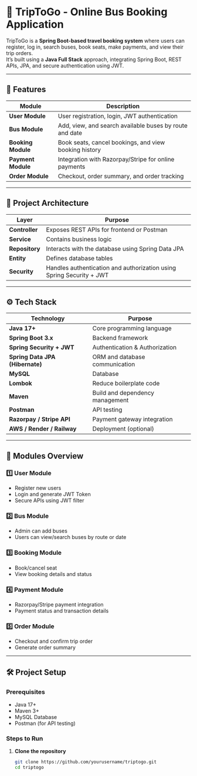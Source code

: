 # 🚌 TripToGo - Online Bus Booking Application

TripToGo is a **Spring Boot-based travel booking system** where users can register, log in, search buses, book seats, make payments, and view their trip orders.  
It’s built using a **Java Full Stack** approach, integrating Spring Boot, REST APIs, JPA, and secure authentication using JWT.

---

## 🚀 Features

| Module | Description |
|---------|--------------|
| **User Module** | User registration, login, JWT authentication |
| **Bus Module** | Add, view, and search available buses by route and date |
| **Booking Module** | Book seats, cancel bookings, and view booking history |
| **Payment Module** | Integration with Razorpay/Stripe for online payments |
| **Order Module** | Checkout, order summary, and order tracking |

---

## 🧱 Project Architecture


| Layer | Purpose |
|--------|----------|
| **Controller** | Exposes REST APIs for frontend or Postman |
| **Service** | Contains business logic |
| **Repository** | Interacts with the database using Spring Data JPA |
| **Entity** | Defines database tables |
| **Security** | Handles authentication and authorization using Spring Security + JWT |

---

## ⚙️ Tech Stack

| Technology | Purpose |
|-------------|----------|
| **Java 17+** | Core programming language |
| **Spring Boot 3.x** | Backend framework |
| **Spring Security + JWT** | Authentication & Authorization |
| **Spring Data JPA (Hibernate)** | ORM and database communication |
| **MySQL** | Database |
| **Lombok** | Reduce boilerplate code |
| **Maven** | Build and dependency management |
| **Postman** | API testing |
| **Razorpay / Stripe API** | Payment gateway integration |
| **AWS / Render / Railway** | Deployment (optional) |

---

## 🧩 Modules Overview

### 1️⃣ User Module
- Register new users  
- Login and generate JWT Token  
- Secure APIs using JWT filter  

### 2️⃣ Bus Module
- Admin can add buses  
- Users can view/search buses by route or date  

### 3️⃣ Booking Module
- Book/cancel seat  
- View booking details and status  

### 4️⃣ Payment Module
- Razorpay/Stripe payment integration  
- Payment status and transaction details  

### 5️⃣ Order Module
- Checkout and confirm trip order  
- Generate order summary  

---

## 🛠️ Project Setup

### Prerequisites
- Java 17+
- Maven 3+
- MySQL Database
- Postman (for API testing)

### Steps to Run
1. **Clone the repository**
   ```bash
   git clone https://github.com/yourusername/triptogo.git
   cd triptogo

